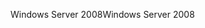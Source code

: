 <span data-ttu-id="26670-101">Windows Server 2008</span><span class="sxs-lookup"><span data-stu-id="26670-101">Windows Server 2008</span></span>